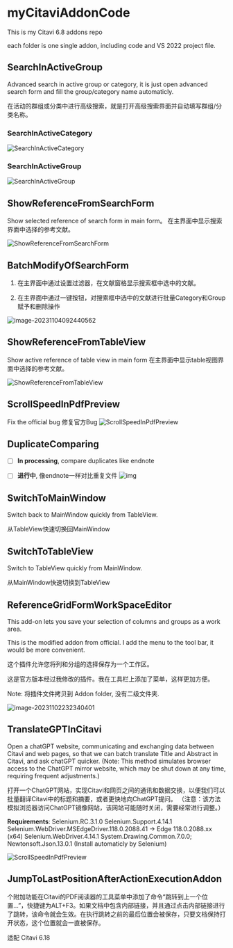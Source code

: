 # myCitaviAddonCode
This is my Citavi 6.8 addons repo

each folder is one single addon, including code and VS 2022 project file.



## SearchInActiveGroup

Advanced search in active group or category, it is just open advanced search form and fill the group/category name automaticly.

在活动的群组或分类中进行高级搜索，就是打开高级搜索界面并自动填写群组/分类名称。

### SearchInActiveCategory

![SearchInActiveCategory](vx_images/SearchInActiveCategory.gif)

### SearchInActiveGroup

![SearchInActiveGroup](vx_images/SearchInActiveGroup.gif)

## ShowReferenceFromSearchForm

Show selected reference of search form in main form。
在主界面中显示搜索界面中选择的参考文献。

![ShowReferenceFromSearchForm](vx_images/ShowReferenceFromSearchForm.gif)

## BatchModifyOfSearchForm

1. 在主界面中通过设置过滤器，在文献窗格显示搜索框中选中的文献。

2. 在主界面中通过一键按钮，对搜索框中选中的文献进行批量Category和Group赋予和删除操作

![image-20231104092440562](vx_images/image-20231104092440562.png)

## ShowReferenceFromTableView

Show active reference of table view in main form
在主界面中显示table视图界面中选择的参考文献。

![ShowReferenceFromTableView](vx_images/ShowReferenceFromTableView.gif)



## ScrollSpeedInPdfPreview

Fix the official bug
修复官方Bug
![ScrollSpeedInPdfPreview](vx_images/ScrollSpeedInPdfPreview.gif)

## DuplicateComparing

- [ ] **In processing**, compare duplicates like endnote
- [ ] **进行中**, 像endnote一样对比重复文件
![img](vx_images/v2-54b25fe6df839ec8904d0261459347f6_r.jpg)



## SwitchToMainWindow

Switch back to MainWindow quickly from TableView.

从TableView快速切换回MainWindow

## SwitchToTableView

Switch to TableView quickly from MainWindow.

从MainWindow快速切换到TableView

## ReferenceGridFormWorkSpaceEditor

This add-on lets you save your selection of columns and groups as a work area.

This is the modified addon from official. I add the menu to the tool bar, it would be more convenient.

这个插件允许您将列和分组的选择保存为一个工作区。

这是官方版本经过我修改的插件。我在工具栏上添加了菜单，这样更加方便。

Note: 将插件文件拷贝到 Addon folder, 没有二级文件夹.

![image-20231102232340401](vx_images/image-20231102232340401.png) 

 





## TranslateGPTInCitavi

Open a chatGPT website, communicating and exchanging data between Citavi and web pages, so that we can batch translate Title and Abstract in Citavi, and ask chatGPT quicker. 
(Note: This method simulates browser access to the ChatGPT mirror website, which may be shut down at any time, requiring frequent adjustments.)

打开一个ChatGPT网站，实现Citavi和网页之间的通讯和数据交换，以便我们可以批量翻译Citavi中的标题和摘要，或者更快地向ChatGPT提问。
（注意：该方法模拟浏览器访问ChatGPT镜像网站，该网站可能随时关闭，需要经常进行调整。）

**Requirements**: 
Selenium.RC.3.1.0
Selenium.Support.4.14.1
Selenium.WebDriver.MSEdgeDriver.118.0.2088.41 -> Edge 118.0.2088.xx (x64)
Selenium.WebDriver.4.14.1
System.Drawing.Common.7.0.0; Newtonsoft.Json.13.0.1 (Install automaticly by Selenium)

![ScrollSpeedInPdfPreview](vx_images/ScrollSpeedInPdfPreview-1700828658584-1.gif)

## JumpToLastPositionAfterActionExecutionAddon
个附加功能在Citavi的PDF阅读器的工具菜单中添加了命令“跳转到上一个位置...”，快捷键为ALT+F3。如果文档中包含内部链接，并且通过点击内部链接进行了跳转，该命令就会生效。在执行跳转之前的最后位置会被保存，只要文档保持打开状态，这个位置就会一直被保存。

适配 Citavi 6.18